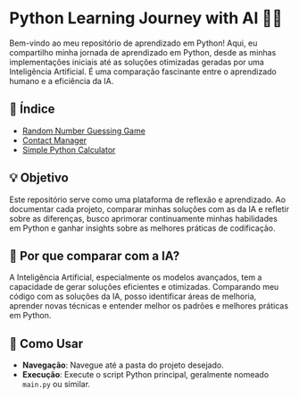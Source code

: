 # Python Learning Journey with AI 🤖🐍

Bem-vindo ao meu repositório de aprendizado em Python! Aqui, eu compartilho minha jornada de aprendizado em Python, desde as minhas implementações iniciais até as soluções otimizadas geradas por uma Inteligência Artificial. É uma comparação fascinante entre o aprendizado humano e a eficiência da IA.

## 📜 Índice

- [Random Number Guessing Game](https://github.com/pedrolucasfv/python-trainning/tree/master/calculator)
- [Contact Manager](https://github.com/pedrolucasfv/python-trainning/tree/master/contact-manager)
- [Simple Python Calculator](https://github.com/pedrolucasfv/python-trainning/tree/master/random-game)


## 💡 Objetivo

Este repositório serve como uma plataforma de reflexão e aprendizado. Ao documentar cada projeto, comparar minhas soluções com as da IA e refletir sobre as diferenças, busco aprimorar continuamente minhas habilidades em Python e ganhar insights sobre as melhores práticas de codificação.

## 🤔 Por que comparar com a IA?

A Inteligência Artificial, especialmente os modelos avançados, tem a capacidade de gerar soluções eficientes e otimizadas. Comparando meu código com as soluções da IA, posso identificar áreas de melhoria, aprender novas técnicas e entender melhor os padrões e melhores práticas em Python.

## 🚀 Como Usar

- **Navegação**: Navegue até a pasta do projeto desejado.
- **Execução**: Execute o script Python principal, geralmente nomeado `main.py` ou similar.

